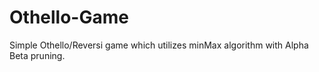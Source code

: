 # Othello-Game
Simple Othello/Reversi game which utilizes minMax algorithm with Alpha Beta pruning. 
